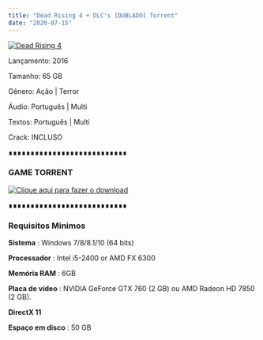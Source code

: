 ```yaml
---
title: "Dead Rising 4 + DLC's [DUBLADO] Torrent"
date: "2020-07-15"
---
```


[![](https://1.bp.blogspot.com/-o32JnClTtfo/XiudhyOzXqI/AAAAAAAAAK0/709qpNwi5_gksBpN3xHUdNvF1tvBigvHQCLcBGAsYHQ/s640/maxresdefault{ca9bad4f721d92abc13e060f4f8dd78be4bc2e3e6ae69d619fbd104809de1ad1}2B{ca9bad4f721d92abc13e060f4f8dd78be4bc2e3e6ae69d619fbd104809de1ad1}25281{ca9bad4f721d92abc13e060f4f8dd78be4bc2e3e6ae69d619fbd104809de1ad1}2529.jpg "Dead Rising 4")](https://1.bp.blogspot.com/-o32JnClTtfo/XiudhyOzXqI/AAAAAAAAAK0/709qpNwi5_gksBpN3xHUdNvF1tvBigvHQCLcBGAsYHQ/s1600/maxresdefault{ca9bad4f721d92abc13e060f4f8dd78be4bc2e3e6ae69d619fbd104809de1ad1}2B{ca9bad4f721d92abc13e060f4f8dd78be4bc2e3e6ae69d619fbd104809de1ad1}25281{ca9bad4f721d92abc13e060f4f8dd78be4bc2e3e6ae69d619fbd104809de1ad1}2529.jpg)

Lançamento: 2016

Tamanho: 65 GB

Gênero: Ação | Terror

Áudio: Português | Multi

Textos: Português | Multi

Crack: INCLUSO

  

∎∎∎∎∎∎∎∎∎∎∎∎∎∎∎∎∎∎∎∎∎∎∎∎∎∎∎

###  GAME TORRENT

[![](https://1.bp.blogspot.com/-ruPWnCPWoec/XicYXvF8HuI/AAAAAAAAABI/UyLFOzfJIS8TPrFtDtaU-c8HnQ9uppeeACLcBGAsYHQ/s200/botc3a3o-filmes-via-torrent-300x135.png "Clique aqui para fazer o download")](//retracker.local/announce)

  

  

∎∎∎∎∎∎∎∎∎∎∎∎∎∎∎∎∎∎∎∎∎∎∎∎∎∎∎

###   

### Requisitos Minimos

**Sistema** : Windows 7/8/8.1/10 (64 bits)

**Processador** : Intel i5-2400 or AMD FX 6300

**Memória RAM** : 6GB

**Placa de vídeo** : NVIDIA GeForce GTX 760 (2 GB) ou AMD Radeon HD 7850 (2 GB).

**DirectX 11**

**Espaço em disco** : 50 GB
